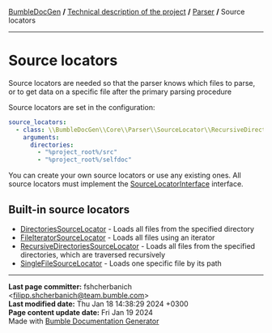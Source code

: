 [BumbleDocGen](../../README.md) **/**
[Technical description of the project](../readme.md) **/**
[Parser](readme.md) **/**
Source locators

---


# Source locators

Source locators are needed so that the parser knows which files to parse, or to get data on a specific file after the primary parsing procedure

Source locators are set in the configuration:

```yaml
source_locators:
  - class: \\BumbleDocGen\\Core\\Parser\\SourceLocator\\RecursiveDirectoriesSourceLocator
    arguments:
      directories:
        - "%project_root%/src"
        - "%project_root%/selfdoc"
```

You can create your own source locators or use any existing ones. All source locators must implement the [SourceLocatorInterface](classes/SourceLocatorInterface.md) interface.

## Built-in source locators

-  [DirectoriesSourceLocator](classes/DirectoriesSourceLocator.md) - Loads all files from the specified directory
-  [FileIteratorSourceLocator](classes/FileIteratorSourceLocator.md) - Loads all files using an iterator
-  [RecursiveDirectoriesSourceLocator](classes/RecursiveDirectoriesSourceLocator.md) - Loads all files from the specified directories, which are traversed recursively
-  [SingleFileSourceLocator](classes/SingleFileSourceLocator.md) - Loads one specific file by its path



---

**Last page committer:** fshcherbanich &lt;filipp.shcherbanich@team.bumble.com&gt;<br>**Last modified date:**   Thu Jan 18 14:38:29 2024 +0300<br>**Page content update date:** Fri Jan 19 2024<br>Made with [Bumble Documentation Generator](https://github.com/bumble-tech/bumble-doc-gen/blob/master/docs/README.md)